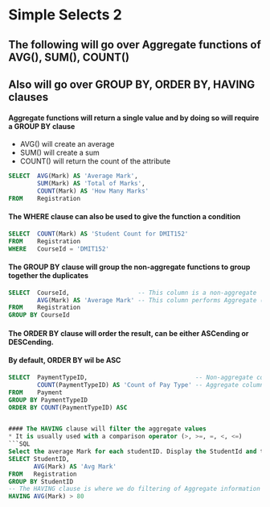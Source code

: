 # Simple Selects 2

## The following will go over Aggregate functions of AVG(), SUM(), COUNT()
## Also will go over GROUP BY, ORDER BY, HAVING clauses

#### Aggregate functions will return a single value and by doing so will require a GROUP BY clause

* AVG() will create an average
* SUM() will create a sum
* COUNT() will return the count of the attribute

```SQL
SELECT  AVG(Mark) AS 'Average Mark',
        SUM(Mark) AS 'Total of Marks',
        COUNT(Mark) AS 'How Many Marks'
FROM    Registration
```

#### The WHERE clause can also be used to give the function a condition

```SQL
SELECT  COUNT(Mark) AS 'Student Count for DMIT152'
FROM    Registration
WHERE   CourseId = 'DMIT152'
```

#### The GROUP BY clause will group the non-aggregate functions to group together the duplicates

```SQL
SELECT  CourseId,                   -- This column is a non-aggregate
        AVG(Mark) AS 'Average Mark' -- This column performs Aggregate (produce 1 value)
FROM    Registration
GROUP BY CourseId    
```

#### The ORDER BY clause will order the result, can be either ASCending or DESCending.
#### By default, ORDER BY wil be ASC

```SQL
SELECT  PaymentTypeID,                              -- Non-aggregate column (btw, it's a FK)
        COUNT(PaymentTypeID) AS 'Count of Pay Type' -- Aggregate column
FROM    Payment
GROUP BY PaymentTypeID
ORDER BY COUNT(PaymentTypeID) ASC


#### The HAVING clause will filter the aggregate values
* It is usually used with a comparison operator (>, >=, =, <, <=)
```SQL
Select the average Mark for each studentID. Display the StudentId and their average mark
SELECT StudentID,
       AVG(Mark) AS 'Avg Mark'
FROM   Registration
GROUP BY StudentID
-- The HAVING clause is where we do filtering of Aggregate information
HAVING AVG(Mark) > 80
```
